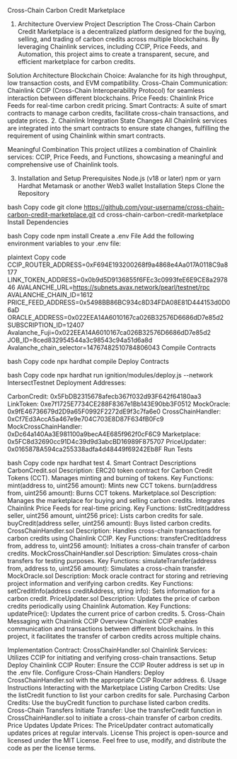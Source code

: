 Cross-Chain Carbon Credit Marketplace
1. Architecture Overview
Project Description
The Cross-Chain Carbon Credit Marketplace is a decentralized platform designed for the buying, selling, and trading of carbon credits across multiple blockchains. By leveraging Chainlink services, including CCIP, Price Feeds, and Automation, this project aims to create a transparent, secure, and efficient marketplace for carbon credits.

Solution Architecture
Blockchain Choice: Avalanche for its high throughput, low transaction costs, and EVM compatibility.
Cross-Chain Communication: Chainlink CCIP (Cross-Chain Interoperability Protocol) for seamless interaction between different blockchains.
Price Feeds: Chainlink Price Feeds for real-time carbon credit pricing.
Smart Contracts: A suite of smart contracts to manage carbon credits, facilitate cross-chain transactions, and update prices.
2. Chainlink Integration
State Changes
All Chainlink services are integrated into the smart contracts to ensure state changes, fulfilling the requirement of using Chainlink within smart contracts.

Meaningful Combination
This project utilizes a combination of Chainlink services: CCIP, Price Feeds, and Functions, showcasing a meaningful and comprehensive use of Chainlink tools.

3. Installation and Setup
Prerequisites
Node.js (v18 or later)
npm or yarn
Hardhat
Metamask or another Web3 wallet
Installation Steps
Clone the Repository

bash
Copy code
git clone https://github.com/your-username/cross-chain-carbon-credit-marketplace.git
cd cross-chain-carbon-credit-marketplace
Install Dependencies

bash
Copy code
npm install
Create a .env File Add the following environment variables to your .env file:

plaintext
Copy code
CCIP_ROUTER_ADDRESS=0xF694E193200268f9a4868e4Aa017A0118C9a8177
LINK_TOKEN_ADDRESS=0x0b9d5D9136855f6FEc3c0993feE6E9CE8a297846
AVALANCHE_URL=https://subnets.avax.network/pearl/testnet/rpc
AVALANCHE_CHAIN_ID=1612
PRICE_FEED_ADDRESS=0x5498BB86BC934c8D34FDA08E81D444153d0D06aD
ORACLE_ADDRESS=0x022EEA14A6010167ca026B32576D6686dD7e85d2
SUBSCRIPTION_ID=12407
Avalanche_Fuji=0x022EEA14A6010167ca026B32576D6686dD7e85d2
JOB_ID=8ced832954544a3c98543c94a51d6a8d
Avalanche_chain_selector=14767482510784806043
Compile Contracts

bash
Copy code
npx hardhat compile
Deploy Contracts

bash
Copy code
npx hardhat run ignition/modules/deploy.js --network IntersectTestnet
Deployment Addresses:

CarbonCredit: 0x5FbDB2315678afecb367f032d93F642f64180aa3
LinkToken: 0xe7f1725E7734CE288F8367e1Bb143E90bb3F0512
MockOracle: 0x9fE46736679d2D9a65F0992F2272dE9f3c7fa6e0
CrossChainHandler: 0xCf7Ed3AccA5a467e9e704C703E8D87F634fB0Fc9
MockCrossChainHandler: 0xDc64a140Aa3E981100a9becA4E685f962f0cF6C9
Marketplace: 0x5FC8d32690cc91D4c39d9d3abcBD16989F875707
PriceUpdater: 0x0165878A594ca255338adfa4d48449f69242Eb8F
Run Tests

bash
Copy code
npx hardhat test
4. Smart Contract Descriptions
CarbonCredit.sol
Description: ERC20 token contract for Carbon Credit Tokens (CCT). Manages minting and burning of tokens.
Key Functions:
mint(address to, uint256 amount): Mints new CCT tokens.
burn(address from, uint256 amount): Burns CCT tokens.
Marketplace.sol
Description: Manages the marketplace for buying and selling carbon credits. Integrates Chainlink Price Feeds for real-time pricing.
Key Functions:
listCredit(address seller, uint256 amount, uint256 price): Lists carbon credits for sale.
buyCredit(address seller, uint256 amount): Buys listed carbon credits.
CrossChainHandler.sol
Description: Handles cross-chain transactions for carbon credits using Chainlink CCIP.
Key Functions:
transferCredit(address from, address to, uint256 amount): Initiates a cross-chain transfer of carbon credits.
MockCrossChainHandler.sol
Description: Simulates cross-chain transfers for testing purposes.
Key Functions:
simulateTransfer(address from, address to, uint256 amount): Simulates a cross-chain transfer.
MockOracle.sol
Description: Mock oracle contract for storing and retrieving project information and verifying carbon credits.
Key Functions:
setCreditInfo(address creditAddress, string info): Sets information for a carbon credit.
PriceUpdater.sol
Description: Updates the price of carbon credits periodically using Chainlink Automation.
Key Functions:
updatePrice(): Updates the current price of carbon credits.
5. Cross-Chain Messaging with Chainlink CCIP
Overview
Chainlink CCIP enables communication and transactions between different blockchains. In this project, it facilitates the transfer of carbon credits across multiple chains.

Implementation
Contract: CrossChainHandler.sol
Chainlink Services: Utilizes CCIP for initiating and verifying cross-chain transactions.
Setup
Deploy Chainlink CCIP Router: Ensure the CCIP Router address is set up in the .env file.
Configure Cross-Chain Handlers: Deploy CrossChainHandler.sol with the appropriate CCIP Router address.
6. Usage Instructions
Interacting with the Marketplace
Listing Carbon Credits: Use the listCredit function to list your carbon credits for sale.
Purchasing Carbon Credits: Use the buyCredit function to purchase listed carbon credits.
Cross-Chain Transfers
Initiate Transfer: Use the transferCredit function in CrossChainHandler.sol to initiate a cross-chain transfer of carbon credits.
Price Updates
Update Prices: The PriceUpdater contract automatically updates prices at regular intervals.
License
This project is open-source and licensed under the MIT License. Feel free to use, modify, and distribute the code as per the license terms.